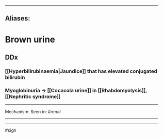 
---
Aliases:
---
# Brown urine
## DDx
### [[Hyperbilirubinaemia|Jaundice]] that has elevated conjugated bilirubin 
### Myoglobinuria -> [[Cocacola urine]] in [[Rhabdomyolysis]], [[Nephritic syndrome]]
---
Mechanism: 
Seen in: #renal 

---


---
#sign 